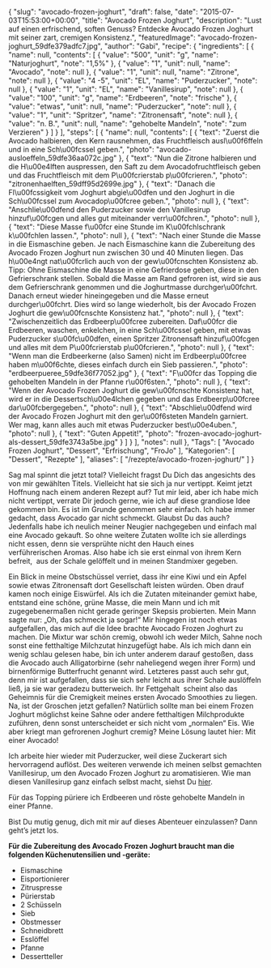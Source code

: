 {
    "slug": "avocado-frozen-joghurt",
    "draft": false,
    "date": "2015-07-03T15:53:00+00:00",
    "title": "Avocado Frozen Joghurt",
    "description": "Lust auf einen erfrischend, soften Genuss? Entdecke Avocado Frozen Joghurt mit seiner zart, cremigen Konsistenz.",
    "featuredImage": "avocado-frozen-joghurt_59dfe379adfc7.jpg",
    "author": "Gabi",
    "recipe": {
        "ingredients": [
            {
                "name": null,
                "contents": [
                    {
                        "value": "500",
                        "unit": "g",
                        "name": "Naturjoghurt",
                        "note": "1,5%"
                    },
                    {
                        "value": "1",
                        "unit": null,
                        "name": "Avocado",
                        "note": null
                    },
                    {
                        "value": "1",
                        "unit": null,
                        "name": "Zitrone",
                        "note": null
                    },
                    {
                        "value": "4 -5",
                        "unit": "EL",
                        "name": "Puderzucker",
                        "note": null
                    },
                    {
                        "value": "1",
                        "unit": "EL",
                        "name": "Vanillesirup",
                        "note": null
                    },
                    {
                        "value": "100",
                        "unit": "g",
                        "name": "Erdbeeren",
                        "note": "frische"
                    },
                    {
                        "value": "etwas",
                        "unit": null,
                        "name": "Puderzucker",
                        "note": null
                    },
                    {
                        "value": "1",
                        "unit": "Spritzer",
                        "name": "Zitronensaft",
                        "note": null
                    },
                    {
                        "value": "n. B.",
                        "unit": null,
                        "name": "gehobelte Mandeln",
                        "note": "zum Verzieren"
                    }
                ]
            }
        ],
        "steps": [
            {
                "name": null,
                "contents": [
                    {
                        "text": "Zuerst die Avocado halbieren, den Kern rausnehmen, das Fruchtfleisch ausl\u00f6ffeln und in eine Sch\u00fcssel geben.",
                        "photo": "avocado-ausloeffeln_59dfe36aa072c.jpg"
                    },
                    {
                        "text": "Nun die Zitrone halbieren und die H\u00e4lften auspressen, den Saft zu dem Avocadofruchtfleisch geben und das Fruchtfleisch mit dem P\u00fcrierstab p\u00fcrieren.",
                        "photo": "zitronenhaelften_59dff95d2699e.jpg"
                    },
                    {
                        "text": "Danach die Fl\u00fcssigkeit vom Joghurt abgie\u00dfen und den Joghurt in die Sch\u00fcssel zum Avocadop\u00fcree geben.",
                        "photo": null
                    },
                    {
                        "text": "Anschlie\u00dfend den Puderzucker sowie den Vanillesirup hinzuf\u00fcgen und alles gut miteinander verr\u00fchren.",
                        "photo": null
                    },
                    {
                        "text": "Diese Masse f\u00fcr eine Stunde im K\u00fchlschrank k\u00fchlen lassen.",
                        "photo": null
                    },
                    {
                        "text": "Nach einer Stunde die Masse in die Eismaschine geben. Je nach Eismaschine kann die Zubereitung des Avocado Frozen Joghurt nun zwischen 30 und 40 Minuten liegen. Das h\u00e4ngt nat\u00fcrlich auch von der gew\u00fcnschten Konsistenz ab. Tipp: Ohne Eismaschine die Masse in eine Gefrierdose geben, diese in den Gefrierschrank stellen. Sobald die Masse am Rand gefroren ist, wird sie aus dem Gefrierschrank genommen und die Joghurtmasse durchger\u00fchrt. Danach erneut wieder hineingegeben und die Masse erneut durchger\u00fchrt. Dies wird so lange wiederholt, bis der Avocado Frozen Joghurt die gew\u00fcnschte Konsistenz hat.",
                        "photo": null
                    },
                    {
                        "text": "Zwischenzeitlich das Erdbeerp\u00fcree zubereiten. Daf\u00fcr die Erdbeeren, waschen, enkelchen, in eine Sch\u00fcssel geben, mit etwas Puderzucker s\u00fc\u00dfen, einen Spritzer Zitronensaft hinzuf\u00fcgen und alles mit dem P\u00fcrierstab p\u00fcrieren.",
                        "photo": null
                    },
                    {
                        "text": "Wenn man die Erdbeerkerne (also Samen) nicht im Erdbeerp\u00fcree haben m\u00f6chte, dieses einfach durch ein Sieb passieren.",
                        "photo": "erdbeerpueree_59dfe36f77052.jpg"
                    },
                    {
                        "text": "F\u00fcr das Topping die gehobelten Mandeln in der Pfanne r\u00f6sten.",
                        "photo": null
                    },
                    {
                        "text": "Wenn der Avocado Frozen Joghurt die gew\u00fcnschte Konsistenz hat, wird er in die Dessertsch\u00e4lchen gegeben und das Erdbeerp\u00fcree dar\u00fcbergegeben.",
                        "photo": null
                    },
                    {
                        "text": "Abschlie\u00dfend wird der Avocado Frozen Joghurt mit den ger\u00f6steten Mandeln garniert. Wer mag, kann alles auch mit etwas Puderzucker best\u00e4uben.",
                        "photo": null
                    },
                    {
                        "text": "Guten Appetit!",
                        "photo": "frozen-avocado-joghurt-als-dessert_59dfe3743a5be.jpg"
                    }
                ]
            }
        ],
        "notes": null
    },
    "Tags": [
        "Avocado Frozen Joghurt",
        "Dessert",
        "Erfrischung",
        "FroJo"
    ],
    "Kategorien": [
        "Dessert",
        "Rezepte"
    ],
    "aliases": [
        "\/rezepte\/avocado-frozen-joghurt\/"
    ]
}

Sag mal spinnt die jetzt total? Vielleicht fragst Du Dich das angesichts des von mir gewählten Titels. Vielleicht hat sie sich ja nur vertippt. Keimt jetzt Hoffnung nach einem anderen Rezept auf? Tut mir leid, aber ich habe mich nicht vertippt, verrate Dir jedoch gerne, wie ich auf diese grandiose Idee gekommen bin. Es ist im Grunde genommen sehr einfach. Ich habe immer gedacht, dass Avocado gar nicht schmeckt. Glaubst Du das auch? Jedenfalls habe ich neulich meiner Neugier nachgegeben und einfach mal eine Avocado gekauft. So ohne weitere Zutaten wollte ich sie allerdings nicht essen, denn sie versprühte nicht den Hauch eines verführerischen Aromas. Also habe ich sie erst einmal von ihrem Kern befreit,  aus der Schale gelöffelt und in meinen Standmixer gegeben.

Ein Blick in meine Obstschüssel verriet, dass ihr eine Kiwi und ein Apfel sowie etwas Zitronensaft dort Gesellschaft leisten würden. Oben drauf kamen noch einige Eiswürfel. Als ich die Zutaten miteinander gemixt habe, entstand eine schöne, grüne Masse, die mein Mann und ich mit zugegebenermaßen nicht gerade geringer Skepsis probierten. Mein Mann sagte nur: &#8222;Oh, das schmeckt ja sogar!&#8220; Mir hingegen ist noch etwas aufgefallen, das mich auf die Idee brachte Avocado Frozen Joghurt zu machen. Die Mixtur war schön cremig, obwohl ich weder Milch, Sahne noch sonst eine fetthaltige Milchzutat hinzugefügt habe. Als ich mich dann ein wenig schlau gelesen habe, bin ich unter anderem darauf gestoßen, dass die Avocado auch Alligatorbirne (sehr naheliegend wegen ihrer Form) und birnenförmige Butterfrucht genannt wird. Letzteres passt auch sehr gut, denn mir ist aufgefallen, dass sie sich sehr leicht aus ihrer Schale auslöffeln ließ, ja sie war geradezu butterweich. Ihr Fettgehalt  scheint also das Geheimnis für die Cremigkeit meines ersten Avocado Smoothies zu liegen. Na, ist der Groschen jetzt gefallen? Natürlich sollte man bei einem Frozen Joghurt möglichst keine Sahne oder andere fetthaltigen Milchprodukte zuführen, denn sonst unterscheidet er sich nicht vom &#8222;normalen&#8220; Eis. Wie aber kriegt man gefrorenen Joghurt cremig? Meine Lösung lautet hier: Mit einer Avocado!

Ich arbeite hier wieder mit Puderzucker, weil diese Zuckerart sich hervorragend auflöst. Des weiteren verwende ich meinen selbst gemachten Vanillesirup, um den Avocado Frozen Joghurt zu aromatisieren. Wie man diesen Vanillesirup ganz einfach selbst macht, siehst Du [hier][1].

Für das Topping püriere ich Erdbeeren und röste gehobelte Mandeln in einer Pfanne.

Bist Du mutig genug, dich mit mir auf dieses Abenteuer einzulassen? Dann geht&#8217;s jetzt los.

**Für die Zubereitung des Avocado Frozen Joghurt braucht man die folgenden Küchenutensilien und -geräte:**

 * Eismaschine
 * Eisportionierer
 * Zitruspresse
 * Pürierstab
 * 2 Schüsseln
 * Sieb
 * Obstmesser
 * Schneidbrett
 * Esslöffel
 * Pfanne
 * Dessertteller

 [1]: https://kochfokus.de/rezepte/fruehstuecksmuffins-mit-heidelbeeren/
